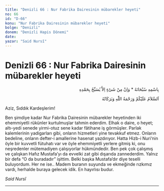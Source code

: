 ```yaml
---
title: "Denizli 66 : Nur Fabrika Dairesinin mübarekler heyeti"
no: 66
id: "D-66"
konu: "Nur Fabrika Dairesinin mübarekler heyeti"
bolge: "Denizli"
donem: "Denizli Hapis Dönemi"
date: 
yazar: "Said Nursî"
---
```


# Denizli 66 : Nur Fabrika Dairesinin mübarekler heyeti

<p class="arabic" dir="rtl" title="Meal: “Subhân Allah’ın adıyla” * “Hiçbir şey yoktur ki O'nu hamd ile tesbih etmesin” [İsrâ 17:44]">بِاسْمِهِ سُبْحَانَهُ * وَاِنْ مِنْ شَىْءٍ اِلاَّ يُسَبِّحُ بِحَمْدِهِ</p>

<p class="arabic" dir="rtl" title="Meal: “Allah’ın selâmı, rahmeti ve bereketleri, üzerinize olsun.”">اَلسَّلاَمُ عَلَيْكُمْ وَرَحْمَةُ اللّٰهِ وَبَرَكَاتُهُ</p>

Aziz, Sıddık Kardeşlerim!

Ben şimdiye kadar Nur Fabrika Dairesinin mübarekler heyetinden iki ehemmiyetli rükünler kurtulmuşlar tahmin ederdim. Elhak o daire, o heyet; altı-yedi senede yirmi-otuz sene kadar fâtihane iş görmüşler. Parlak kalemlerinin yadigarları gibi, onların hizmetleri yine tevakkuf etmez. Onların bedeline, onların defter-i amallerine hasenat yazdırıyor. Hatta Hizb-i Nuri‘nin öyle bir kuvvetli fütuhatı var ve öyle ehemmiyetli yerlere gitmiş ki, onu neşredenler mütemadiyen çalışıyorlar hükmündedir. Ben pek çok çalışmış ve çalışkan Hafız Mustafa’yı da evvelki zat gibi dışarıda zannederdim. Yalnız bir defa “O da buradadır” işittim. Belki başka Mustafa’dır diye teselli buluyordum. Her ne ise.. Madem buranın suyunda ve ekmeğinde rızkımız vardı, herhalde buraya gelecek idik. En hayırlısı budur.

*Said Nursî*

***
